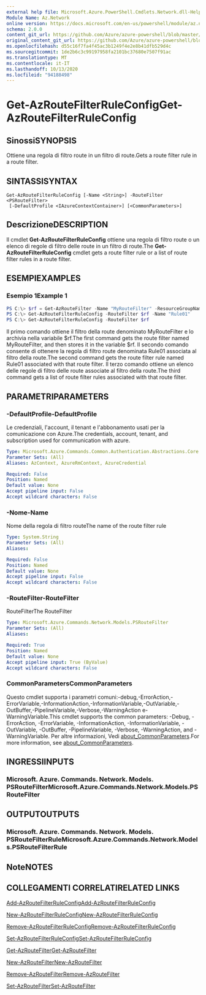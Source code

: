 ```yaml
---
external help file: Microsoft.Azure.PowerShell.Cmdlets.Network.dll-Help.xml
Module Name: Az.Network
online version: https://docs.microsoft.com/en-us/powershell/module/az.network/get-azroutefilterruleconfig
schema: 2.0.0
content_git_url: https://github.com/Azure/azure-powershell/blob/master/src/Network/Network/help/Get-AzRouteFilterRuleConfig.md
original_content_git_url: https://github.com/Azure/azure-powershell/blob/master/src/Network/Network/help/Get-AzRouteFilterRuleConfig.md
ms.openlocfilehash: d55c16f7fa4f45ac3b1249f4e2e8b41dfb529d4c
ms.sourcegitcommit: 1de2b6c3c99197958fa2101bc37680e7507f91ac
ms.translationtype: MT
ms.contentlocale: it-IT
ms.lasthandoff: 10/13/2020
ms.locfileid: "94188498"
---
```

# <span data-ttu-id="cabb9-101">Get-AzRouteFilterRuleConfig</span><span class="sxs-lookup"><span data-stu-id="cabb9-101">Get-AzRouteFilterRuleConfig</span></span>

## <span data-ttu-id="cabb9-102">Sinossi</span><span class="sxs-lookup"><span data-stu-id="cabb9-102">SYNOPSIS</span></span>
<span data-ttu-id="cabb9-103">Ottiene una regola di filtro route in un filtro di route.</span><span class="sxs-lookup"><span data-stu-id="cabb9-103">Gets a route filter rule in a route filter.</span></span>

## <span data-ttu-id="cabb9-104">SINTASSI</span><span class="sxs-lookup"><span data-stu-id="cabb9-104">SYNTAX</span></span>

```
Get-AzRouteFilterRuleConfig [-Name <String>] -RouteFilter <PSRouteFilter>
 [-DefaultProfile <IAzureContextContainer>] [<CommonParameters>]
```

## <span data-ttu-id="cabb9-105">Descrizione</span><span class="sxs-lookup"><span data-stu-id="cabb9-105">DESCRIPTION</span></span>
<span data-ttu-id="cabb9-106">Il cmdlet **Get-AzRouteFilterRuleConfig** ottiene una regola di filtro route o un elenco di regole di filtro delle route in un filtro di route.</span><span class="sxs-lookup"><span data-stu-id="cabb9-106">The **Get-AzRouteFilterRuleConfig** cmdlet gets a route filter rule or a list of route filter rules in a route filter.</span></span>

## <span data-ttu-id="cabb9-107">ESEMPI</span><span class="sxs-lookup"><span data-stu-id="cabb9-107">EXAMPLES</span></span>

### <span data-ttu-id="cabb9-108">Esempio 1</span><span class="sxs-lookup"><span data-stu-id="cabb9-108">Example 1</span></span>
```powershell
PS C:\> $rf = Get-AzRouteFilter -Name "MyRouteFilter" -ResourceGroupName "MyResourceGroup"
PS C:\> Get-AzRouteFilterRuleConfig -RouteFilter $rf -Name "Rule01"
PS C:\> Get-AzRouteFilterRuleConfig -RouteFilter $rf
```

<span data-ttu-id="cabb9-109">Il primo comando ottiene il filtro della route denominato MyRouteFilter e lo archivia nella variabile $rf.</span><span class="sxs-lookup"><span data-stu-id="cabb9-109">The first command gets the route filter named MyRouteFilter, and then stores it in the variable $rf.</span></span>
<span data-ttu-id="cabb9-110">Il secondo comando consente di ottenere la regola di filtro route denominata Rule01 associata al filtro della route.</span><span class="sxs-lookup"><span data-stu-id="cabb9-110">The second command gets the route filter rule named Rule01 associated with that route filter.</span></span>
<span data-ttu-id="cabb9-111">Il terzo comando ottiene un elenco delle regole di filtro delle route associate al filtro della route.</span><span class="sxs-lookup"><span data-stu-id="cabb9-111">The third command gets a list of route filter rules associated with that route filter.</span></span>

## <span data-ttu-id="cabb9-112">PARAMETRI</span><span class="sxs-lookup"><span data-stu-id="cabb9-112">PARAMETERS</span></span>

### <span data-ttu-id="cabb9-113">-DefaultProfile</span><span class="sxs-lookup"><span data-stu-id="cabb9-113">-DefaultProfile</span></span>
<span data-ttu-id="cabb9-114">Le credenziali, l'account, il tenant e l'abbonamento usati per la comunicazione con Azure.</span><span class="sxs-lookup"><span data-stu-id="cabb9-114">The credentials, account, tenant, and subscription used for communication with azure.</span></span>

```yaml
Type: Microsoft.Azure.Commands.Common.Authentication.Abstractions.Core.IAzureContextContainer
Parameter Sets: (All)
Aliases: AzContext, AzureRmContext, AzureCredential

Required: False
Position: Named
Default value: None
Accept pipeline input: False
Accept wildcard characters: False
```

### <span data-ttu-id="cabb9-115">-Nome</span><span class="sxs-lookup"><span data-stu-id="cabb9-115">-Name</span></span>
<span data-ttu-id="cabb9-116">Nome della regola di filtro route</span><span class="sxs-lookup"><span data-stu-id="cabb9-116">The name of the route filter rule</span></span>

```yaml
Type: System.String
Parameter Sets: (All)
Aliases:

Required: False
Position: Named
Default value: None
Accept pipeline input: False
Accept wildcard characters: False
```

### <span data-ttu-id="cabb9-117">-RouteFilter</span><span class="sxs-lookup"><span data-stu-id="cabb9-117">-RouteFilter</span></span>
<span data-ttu-id="cabb9-118">RouteFilter</span><span class="sxs-lookup"><span data-stu-id="cabb9-118">The RouteFilter</span></span>

```yaml
Type: Microsoft.Azure.Commands.Network.Models.PSRouteFilter
Parameter Sets: (All)
Aliases:

Required: True
Position: Named
Default value: None
Accept pipeline input: True (ByValue)
Accept wildcard characters: False
```

### <span data-ttu-id="cabb9-119">CommonParameters</span><span class="sxs-lookup"><span data-stu-id="cabb9-119">CommonParameters</span></span>
<span data-ttu-id="cabb9-120">Questo cmdlet supporta i parametri comuni:-debug,-ErrorAction,-ErrorVariable,-InformationAction,-InformationVariable,-OutVariable,-OutBuffer,-PipelineVariable,-Verbose,-WarningAction e-WarningVariable.</span><span class="sxs-lookup"><span data-stu-id="cabb9-120">This cmdlet supports the common parameters: -Debug, -ErrorAction, -ErrorVariable, -InformationAction, -InformationVariable, -OutVariable, -OutBuffer, -PipelineVariable, -Verbose, -WarningAction, and -WarningVariable.</span></span> <span data-ttu-id="cabb9-121">Per altre informazioni, Vedi [about_CommonParameters](http://go.microsoft.com/fwlink/?LinkID=113216).</span><span class="sxs-lookup"><span data-stu-id="cabb9-121">For more information, see [about_CommonParameters](http://go.microsoft.com/fwlink/?LinkID=113216).</span></span>

## <span data-ttu-id="cabb9-122">INGRESSI</span><span class="sxs-lookup"><span data-stu-id="cabb9-122">INPUTS</span></span>

### <span data-ttu-id="cabb9-123">Microsoft. Azure. Commands. Network. Models. PSRouteFilter</span><span class="sxs-lookup"><span data-stu-id="cabb9-123">Microsoft.Azure.Commands.Network.Models.PSRouteFilter</span></span>

## <span data-ttu-id="cabb9-124">OUTPUT</span><span class="sxs-lookup"><span data-stu-id="cabb9-124">OUTPUTS</span></span>

### <span data-ttu-id="cabb9-125">Microsoft. Azure. Commands. Network. Models. PSRouteFilterRule</span><span class="sxs-lookup"><span data-stu-id="cabb9-125">Microsoft.Azure.Commands.Network.Models.PSRouteFilterRule</span></span>

## <span data-ttu-id="cabb9-126">Note</span><span class="sxs-lookup"><span data-stu-id="cabb9-126">NOTES</span></span>

## <span data-ttu-id="cabb9-127">COLLEGAMENTI CORRELATI</span><span class="sxs-lookup"><span data-stu-id="cabb9-127">RELATED LINKS</span></span>

[<span data-ttu-id="cabb9-128">Add-AzRouteFilterRuleConfig</span><span class="sxs-lookup"><span data-stu-id="cabb9-128">Add-AzRouteFilterRuleConfig</span></span>](./Add-AzRouteFilterRuleConfig.md)

[<span data-ttu-id="cabb9-129">New-AzRouteFilterRuleConfig</span><span class="sxs-lookup"><span data-stu-id="cabb9-129">New-AzRouteFilterRuleConfig</span></span>](./New-AzRouteFilterRuleConfig.md)

[<span data-ttu-id="cabb9-130">Remove-AzRouteFilterRuleConfig</span><span class="sxs-lookup"><span data-stu-id="cabb9-130">Remove-AzRouteFilterRuleConfig</span></span>](./Remove-AzRouteFilterRuleConfig.md)

[<span data-ttu-id="cabb9-131">Set-AzRouteFilterRuleConfig</span><span class="sxs-lookup"><span data-stu-id="cabb9-131">Set-AzRouteFilterRuleConfig</span></span>](./Set-AzRouteFilterRuleConfig.md)

[<span data-ttu-id="cabb9-132">Get-AzRouteFilter</span><span class="sxs-lookup"><span data-stu-id="cabb9-132">Get-AzRouteFilter</span></span>](./Get-AzRouteFilter.md)

[<span data-ttu-id="cabb9-133">New-AzRouteFilter</span><span class="sxs-lookup"><span data-stu-id="cabb9-133">New-AzRouteFilter</span></span>](./New-AzRouteFilter.md)

[<span data-ttu-id="cabb9-134">Remove-AzRouteFilter</span><span class="sxs-lookup"><span data-stu-id="cabb9-134">Remove-AzRouteFilter</span></span>](./Remove-AzRouteFilter.md)

[<span data-ttu-id="cabb9-135">Set-AzRouteFilter</span><span class="sxs-lookup"><span data-stu-id="cabb9-135">Set-AzRouteFilter</span></span>](./Set-AzRouteFilter.md)
